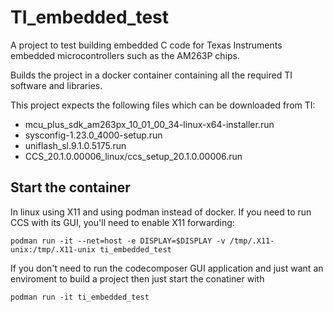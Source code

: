 # TI_embedded_test
A project to test building embedded  C code for Texas Instruments embedded microcontrollers such as the AM263P chips. 

Builds the project in a docker container containing all the required TI software and libraries.

This project expects the following files which can be downloaded from TI:

  * mcu_plus_sdk_am263px_10_01_00_34-linux-x64-installer.run
  * sysconfig-1.23.0_4000-setup.run
  * uniflash_sl.9.1.0.5175.run
  * CCS_20.1.0.00006_linux/ccs_setup_20.1.0.00006.run
  
## Start the container
In linux using X11 and using podman instead of docker. 
If you need to run CCS with its GUI, you'll need to enable X11 forwarding:
```
podman run -it --net=host -e DISPLAY=$DISPLAY -v /tmp/.X11-unix:/tmp/.X11-unix ti_embedded_test
```

If you don't need to run the codecomposer GUI application and just want an enviroment to build a project then just start the conatiner with
```
podman run -it ti_embedded_test
```

